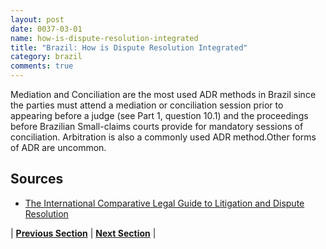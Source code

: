 ```yaml
---
layout: post
date: 0037-03-01
name: how-is-dispute-resolution-integrated
title: "Brazil: How is Dispute Resolution Integrated"
category: brazil
comments: true
---
```


Mediation and Conciliation are the most used ADR methods in Brazil since the parties must attend a mediation or conciliation session prior to appearing before a judge (see Part 1, question 10.1) and the proceedings before Brazilian Small-claims courts provide for mandatory sessions of conciliation. Arbitration is also a commonly used ADR method.Other forms of ADR are uncommon.

Sources 
-- 
- [The International Comparative Legal Guide to Litigation and Dispute Resolution](http://www.academia.edu/32777201/Chapter_5_Brazil_-_The_International_Comparative_Legal_Guide_to_Litigation_and_Dispute_Resolution_2017)


| **[Previous Section](https://neo-project.github.io/global-blockchain-compliance-hub//brazil/brazil-smart-contracts.html)** | **[Next Section]( https://neo-project.github.io/global-blockchain-compliance-hub//brazil/brazil-nullify-smart-contracts.html)** |

